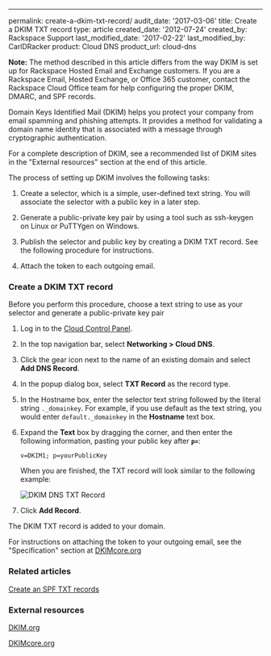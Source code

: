 ---
permalink: create-a-dkim-txt-record/
audit_date: '2017-03-06'
title: Create a DKIM TXT record
type: article
created_date: '2012-07-24'
created_by: Rackspace Support
last_modified_date: '2017-02-22'
last_modified_by: CarlDRacker
product: Cloud DNS
product_url: cloud-dns

**Note:** The method described in this article differs from the way DKIM is set up for
Rackspace Hosted Email and Exchange customers. If you are a Rackspace Email, Hosted
Exchange, or Office 365 customer, contact the Rackspace Cloud Office team for help
configuring the proper DKIM, DMARC, and SPF records.

Domain Keys Identified Mail (DKIM) helps you protect your company from
email spamming and phishing attempts. It provides a method for
validating a domain name identity that is associated with a message
through cryptographic authentication.

For a complete description of DKIM, see a recommended list of DKIM sites
in the "External resources" section at the end of this article.

The process of setting up DKIM involves the following tasks:

1.  Create a selector, which is a simple, user-defined text string. You will associate the selector with a public key in a later step.

2.  Generate a public-private key pair by using a tool such as ssh-keygen on Linux or PuTTYgen on Windows.

3.  Publish the selector and public key by creating a DKIM TXT record. See the following procedure for instructions. 

4.  Attach the token to each outgoing email.


### Create a DKIM TXT record

Before you perform this procedure, choose a text string to use as your selector and
generate a public-private key pair


1.  Log in to the [Cloud Control Panel](https://mycloud.rackspace.com/).

2.  In the top navigation bar, select **Networking > Cloud DNS**.

3.  Click the gear icon next to the name of an existing domain and
    select **Add DNS Record**.
    
4.  In the popup dialog box, select **TXT Record** as the record type.

5.  In the Hostname box, enter the selector text string followed by the literal string `._domainkey`. For example, if you use default as the text string, you would enter `default._domainkey` in the **Hostname** text box. 


6.  Expand the **Text** box by dragging the corner, and then enter the following information, pasting your public key after **`p=`**:

        v=DKIM1; p=yourPublicKey

    When you are finished, the TXT record will look similar to the following example:

    <img src="{% asset_path cloud-dns/create-a-dkim-txt-record/Add%20DKIM%20DNS%20TXT%20Record.png %}" alt="DKIM DNS TXT Record" />

7.  Click **Add Record**.

The DKIM TXT record is added to your domain.

For instructions on attaching the token to your outgoing email, see the "Specification" section at
[DKIMcore.org](http://dkimcore.org/)

### Related articles

[Create an SPF TXT records](/how-to/create-an-spf-txt-record)

### External resources

[DKIM.org](http://www.dkim.org)

[DKIMcore.org](http://dkimcore.org/specification.html)
